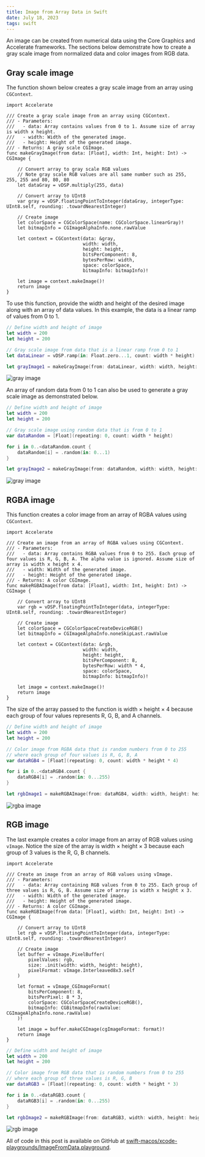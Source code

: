 ```yaml
---
title: Image from Array Data in Swift
date: July 18, 2023
tags: swift
---
```


An image can be created from numerical data using the Core Graphics and Accelerate frameworks. The sections below demonstrate how to create a gray scale image from normalized data and color images from RGB data.

## Gray scale image

The function shown below creates a gray scale image from an array using `CGContext`.

```{ .swift .pre1000 }
import Accelerate

/// Create a gray scale image from an array using CGContext.
/// - Parameters:
///   - data: Array contains values from 0 to 1. Assume size of array is width x height.
///   - width: Width of the generated image.
///   - height: Height of the generated image.
/// - Returns: A gray scale CGImage.
func makeGrayImage(from data: [Float], width: Int, height: Int) -> CGImage {

    // Convert array to gray scale RGB values
    // Note gray scale RGB values are all same number such as 255, 255, 255 and 80, 80, 80
    let dataGray = vDSP.multiply(255, data)

    // Convert array to UInt8
    var gray = vDSP.floatingPointToInteger(dataGray, integerType: UInt8.self, rounding: .towardNearestInteger)

    // Create image
    let colorSpace = CGColorSpace(name: CGColorSpace.linearGray)!
    let bitmapInfo = CGImageAlphaInfo.none.rawValue

    let context = CGContext(data: &gray,
                            width: width,
                            height: height,
                            bitsPerComponent: 8,
                            bytesPerRow: width,
                            space: colorSpace,
                            bitmapInfo: bitmapInfo)!

    let image = context.makeImage()!
    return image
}
```

To use this function, provide the width and height of the desired image along with an array of data values. In this example, the data is a linear ramp of values from 0 to 1.

```swift
// Define width and height of image
let width = 200
let height = 200

// Gray scale image from data that is a linear ramp from 0 to 1
let dataLinear = vDSP.ramp(in: Float.zero...1, count: width * height)

let grayImage1 = makeGrayImage(from: dataLinear, width: width, height: height)
```

<img src="../../assets/images/swift-image-data-gray1.png" style="max-width:200px;" alt="gray image">

An array of random data from 0 to 1 can also be used to generate a gray scale image as demonstrated below.

```swift
// Define width and height of image
let width = 200
let height = 200

// Gray scale image using random data that is from 0 to 1
var dataRandom = [Float](repeating: 0, count: width * height)

for i in 0..<dataRandom.count {
    dataRandom[i] = .random(in: 0...1)
}

let grayImage2 = makeGrayImage(from: dataRandom, width: width, height: height)
```

<img src="../../assets/images/swift-image-data-gray2.png" style="max-width:200px;" alt="gray image">

## RGBA image

This function creates a color image from an array of RGBA values using `CGContext`.

``` { .swift .pre1000 }
import Accelerate

/// Create an image from an array of RGBA values using CGContext.
/// - Parameters:
///   - data: Array contains RGBA values from 0 to 255. Each group of four values is R, G, B, A. The alpha value is ignored. Assume size of array is width x height x 4.
///   - width: Width of the generated image.
///   - height: Height of the generated image.
/// - Returns: A color CGImage.
func makeRGBAImage(from data: [Float], width: Int, height: Int) -> CGImage {

    // Convert array to UInt8
    var rgb = vDSP.floatingPointToInteger(data, integerType: UInt8.self, rounding: .towardNearestInteger)

    // Create image
    let colorSpace = CGColorSpaceCreateDeviceRGB()
    let bitmapInfo = CGImageAlphaInfo.noneSkipLast.rawValue

    let context = CGContext(data: &rgb,
                            width: width,
                            height: height,
                            bitsPerComponent: 8,
                            bytesPerRow: width * 4,
                            space: colorSpace,
                            bitmapInfo: bitmapInfo)!

    let image = context.makeImage()!
    return image
}
```

The size of the array passed to the function is width × height × 4 because each group of four values represents R, G, B, and A channels.

```swift
// Define width and height of image
let width = 200
let height = 200

// Color image from RGBA data that is random numbers from 0 to 255
// where each group of four values is R, G, B, A
var dataRGB4 = [Float](repeating: 0, count: width * height * 4)

for i in 0..<dataRGB4.count {
    dataRGB4[i] = .random(in: 0...255)
}

let rgbImage1 = makeRGBAImage(from: dataRGB4, width: width, height: height)
```

<img src="../../assets/images/swift-image-data-rgba.png" style="max-width:200px;" alt="rgba image">

## RGB image

The last example creates a color image from an array of RGB values using `vImage`. Notice the size of the array is width × height × 3 because each group of 3 values is the R, G, B channels.

``` { .swift .pre1000 }
import Accelerate

/// Create an image from an array of RGB values using vImage.
/// - Parameters:
///   - data: Array containing RGB values from 0 to 255. Each group of three values is R, G, B. Assume size of array is width x height x 3.
///   - width: Width of the generated image.
///   - height: Height of the generated image.
/// - Returns: A color CGImage.
func makeRGBImage(from data: [Float], width: Int, height: Int) -> CGImage {

    // Convert array to UInt8
    let rgb = vDSP.floatingPointToInteger(data, integerType: UInt8.self, rounding: .towardNearestInteger)

    // Create image
    let buffer = vImage.PixelBuffer(
        pixelValues: rgb,
        size: .init(width: width, height: height),
        pixelFormat: vImage.Interleaved8x3.self
    )

    let format = vImage_CGImageFormat(
        bitsPerComponent: 8,
        bitsPerPixel: 8 * 3,
        colorSpace: CGColorSpaceCreateDeviceRGB(),
        bitmapInfo: CGBitmapInfo(rawValue: CGImageAlphaInfo.none.rawValue)
    )!

    let image = buffer.makeCGImage(cgImageFormat: format)!
    return image
}
```

```swift
// Define width and height of image
let width = 200
let height = 200

// Color image from RGB data that is random numbers from 0 to 255
// where each group of three values is R, G, B
var dataRGB3 = [Float](repeating: 0, count: width * height * 3)

for i in 0..<dataRGB3.count {
    dataRGB3[i] = .random(in: 0...255)
}

let rgbImage2 = makeRGBImage(from: dataRGB3, width: width, height: height)
```

<img src="../../assets/images/swift-image-data-rgb.png" style="max-width:200px;" alt="rgb image">

All of code in this post is available on GitHub at [swift-macos/xcode-playgrounds/ImageFromData.playground](https://github.com/wigging/swift-macos).

